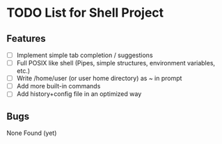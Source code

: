 # TODO List for Shell Project

## Features
- [ ] Implement simple tab completion / suggestions
- [ ] Full POSIX like shell (Pipes, simple structures, environment variables, etc.)
- [ ] Write /home/user (or user home directory) as ~ in prompt
- [ ] Add more built-in commands
- [ ] Add history+config file in an optimized way

## Bugs

None Found (yet)
